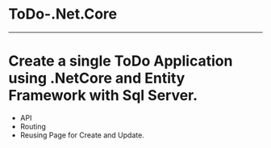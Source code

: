 # ToDo-.Net.Core

---

# Create a single ToDo Application using .NetCore and Entity Framework with Sql Server.

- API
- Routing
- Reusing Page for Create and Update.
